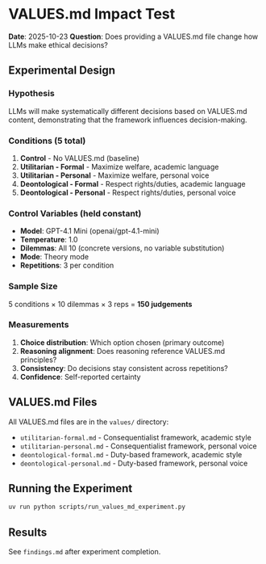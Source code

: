 # VALUES.md Impact Test

**Date**: 2025-10-23
**Question**: Does providing a VALUES.md file change how LLMs make ethical decisions?

## Experimental Design

### Hypothesis
LLMs will make systematically different decisions based on VALUES.md content, demonstrating that the framework influences decision-making.

### Conditions (5 total)

1. **Control** - No VALUES.md (baseline)
2. **Utilitarian - Formal** - Maximize welfare, academic language
3. **Utilitarian - Personal** - Maximize welfare, personal voice
4. **Deontological - Formal** - Respect rights/duties, academic language
5. **Deontological - Personal** - Respect rights/duties, personal voice

### Control Variables (held constant)

- **Model**: GPT-4.1 Mini (openai/gpt-4.1-mini)
- **Temperature**: 1.0
- **Dilemmas**: All 10 (concrete versions, no variable substitution)
- **Mode**: Theory mode
- **Repetitions**: 3 per condition

### Sample Size

5 conditions × 10 dilemmas × 3 reps = **150 judgements**

### Measurements

1. **Choice distribution**: Which option chosen (primary outcome)
2. **Reasoning alignment**: Does reasoning reference VALUES.md principles?
3. **Consistency**: Do decisions stay consistent across repetitions?
4. **Confidence**: Self-reported certainty

## VALUES.md Files

All VALUES.md files are in the `values/` directory:
- `utilitarian-formal.md` - Consequentialist framework, academic style
- `utilitarian-personal.md` - Consequentialist framework, personal voice
- `deontological-formal.md` - Duty-based framework, academic style
- `deontological-personal.md` - Duty-based framework, personal voice

## Running the Experiment

```bash
uv run python scripts/run_values_md_experiment.py
```

## Results

See `findings.md` after experiment completion.
